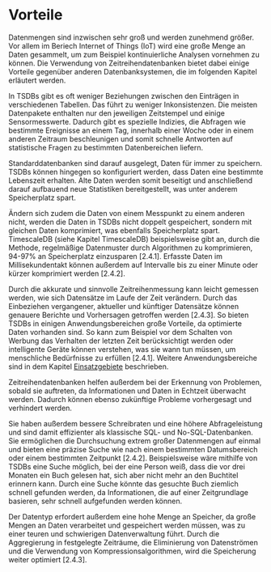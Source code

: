 # Vorteile

Datenmengen sind inzwischen sehr groß und werden zunehmend größer. Vor allem im Beriech Internet of Things (IoT) wird eine große Menge an Daten gesammelt, um zum Beispiel kontinuierliche Analysen vornehmen zu können. Die Verwendung von Zeitreihendatenbanken bietet dabei einige Vorteile gegenüber anderen Datenbanksystemen, die im folgenden Kapitel erläutert werden.
 
In TSDBs gibt es oft weniger Beziehungen zwischen den Einträgen in verschiedenen Tabellen. Das führt zu weniger Inkonsistenzen. Die meisten Datenpakete enthalten nur den jeweiligen Zeitstempel und einige Sensormesswerte. Dadurch gibt es spezielle Indizies, die Abfragen wie bestimmte Ereignisse an einem Tag, innerhalb einer Woche oder in einem anderen Zeitraum beschleunigen und somit schnelle Antworten auf statistische Fragen zu bestimmten Datenbereichen liefern.
 
Standarddatenbanken sind darauf ausgelegt, Daten für immer zu speichern. TSDBs können hingegen so konfiguriert werden, dass Daten eine bestimmte Lebenszeit erhalten. Alte Daten werden somit beseitigt und anschließend darauf aufbauend neue Statistiken bereitgestellt, was unter anderem Speicherplatz spart.
 
Ändern sich zudem die Daten von einem Messpunkt zu einem anderen nicht, werden die Daten in TSDBs nicht doppelt gespeichert, sondern mit gleichen Daten komprimiert, was ebenfalls Speicherplatz spart. TimescaleDB (siehe Kapitel TimescaleDB) beispielsweise gibt an, durch die Methode, regelmäßige Datenmuster durch Algorithmen zu komprimieren, 94-97% an Speicherplatz einzusparen [2.4.1]. Erfasste Daten im Millisekundentakt können außerdem auf Intervalle bis zu einer Minute oder kürzer komprimiert werden [2.4.2].
 
Durch die akkurate und sinnvolle Zeitreihenmessung kann leicht gemessen werden, wie sich Datensätze im Laufe der Zeit verändern. Durch das Einbeziehen vergangener, aktueller und künftiger Datensätze können genauere Berichte und Vorhersagen getroffen werden [2.4.3].
So bieten TSDBs in einigen Anwendungsbereichen große Vorteile, da optimierte Daten vorhanden sind. So kann zum Beispiel vor dem Schalten von Werbung das Verhalten der letzten Zeit berücksichtigt werden oder intelligente Geräte können verstehen, was sie wann tun müssen, um menschliche Bedürfnisse zu erfüllen [2.4.1]. Weitere Anwendungsbereiche sind in dem Kapitel [Einsatzgebiete](2.6%20Einsatzgebiete.md) beschrieben.

Zeitreihendatenbanken helfen außerdem bei der Erkennung von Problemen, sobald sie auftreten, da Informationen und Daten in Echtzeit überwacht werden. Dadurch können ebenso zukünftige Probleme vorhergesagt und verhindert werden.
 
Sie haben außerdem bessere Schreibraten und eine höhere Abfrageleistung und sind damit effizienter als klassische SQL- und No-SQL-Datenbanken. Sie ermöglichen die Durchsuchung extrem großer Datenmengen auf einmal und bieten eine präzise Suche wie nach einem bestimmten Datumsbereich oder einem bestimmten Zeitpunkt [2.4.2]. Beispielsweise wäre mithilfe von TSDBs eine Suche möglich, bei der eine Person weiß, dass die vor drei Monaten ein Buch gelesen hat, sich aber nicht mehr an den Buchtitel erinnern kann. Durch eine Suche könnte das gesuchte Buch ziemlich schnell gefunden werden, da Informationen, die auf einer Zeitgrundlage basieren, sehr schnell aufgefunden werden können.
 
Der Datentyp erfordert außerdem eine hohe Menge an Speicher, da große Mengen an Daten verarbeitet und gespeichert werden müssen, was zu einer teuren und schwierigen Datenverwaltung führt. Durch die Aggregierung in festgelegte Zeiträume, die Eliminierung von Datenströmen und die Verwendung von Kompressionsalgorithmen, wird die Speicherung weiter optimiert [2.4.3].

